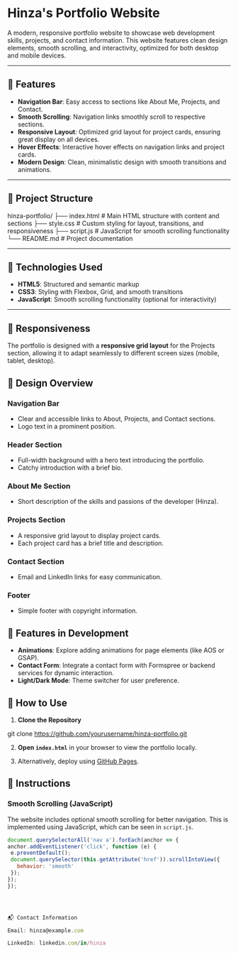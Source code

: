 # Hinza's Portfolio Website

A modern, responsive portfolio website to showcase web development skills, projects, and contact information. This website features clean design elements, smooth scrolling, and interactivity, optimized for both desktop and mobile devices.

---

## 🚀 Features

- **Navigation Bar**: Easy access to sections like About Me, Projects, and Contact.
- **Smooth Scrolling**: Navigation links smoothly scroll to respective sections.
- **Responsive Layout**: Optimized grid layout for project cards, ensuring great display on all devices.
- **Hover Effects**: Interactive hover effects on navigation links and project cards.
- **Modern Design**: Clean, minimalistic design with smooth transitions and animations.

---

## 📁 Project Structure

hinza-portfolio/ ├── index.html        # Main HTML structure with content and sections ├── style.css         # Custom styling for layout, transitions, and responsiveness ├── script.js         # JavaScript for smooth scrolling functionality └── README.md         # Project documentation

---

## 🧰 Technologies Used

- **HTML5**: Structured and semantic markup
- **CSS3**: Styling with Flexbox, Grid, and smooth transitions
- **JavaScript**: Smooth scrolling functionality (optional for interactivity)

---

## 📱 Responsiveness

The portfolio is designed with a **responsive grid layout** for the Projects section, allowing it to adapt seamlessly to different screen sizes (mobile, tablet, desktop).



## 🎨 Design Overview

### **Navigation Bar**
- Clear and accessible links to About, Projects, and Contact sections.
- Logo text in a prominent position.

### **Header Section**
- Full-width background with a hero text introducing the portfolio.
- Catchy introduction with a brief bio.

### **About Me Section**
- Short description of the skills and passions of the developer (Hinza).

### **Projects Section**
- A responsive grid layout to display project cards.
- Each project card has a brief title and description.

### **Contact Section**
- Email and LinkedIn links for easy communication.

### **Footer**
- Simple footer with copyright information.



## 🔧 Features in Development

- **Animations**: Explore adding animations for page elements (like AOS or GSAP).
- **Contact Form**: Integrate a contact form with Formspree or backend services for dynamic interaction.
- **Light/Dark Mode**: Theme switcher for user preference.


## 🧭 How to Use

1. **Clone the Repository**

git clone https://github.com/yourusername/hinza-portfolio.git

2. **Open `index.html`** in your browser to view the portfolio locally.

3. Alternatively, deploy using [GitHub Pages](https://pages.github.com/).


## 📝 Instructions

### **Smooth Scrolling (JavaScript)**
The website includes optional smooth scrolling for better navigation. This is implemented using JavaScript, which can be seen in `script.js`.

```javascript
document.querySelectorAll('nav a').forEach(anchor => {
anchor.addEventListener('click', function (e) {
 e.preventDefault();
 document.querySelector(this.getAttribute('href')).scrollIntoView({
   behavior: 'smooth'
 });
});
});




📬 Contact Information

Email: hinza@example.com

LinkedIn: linkedin.com/in/hinza
